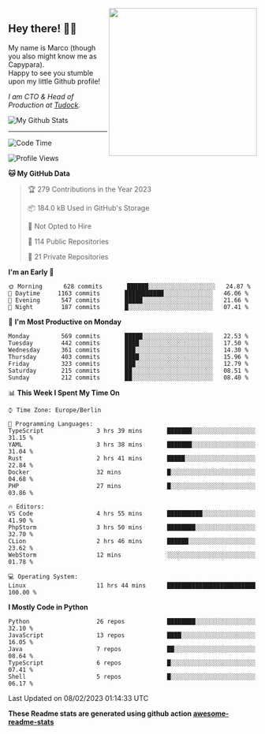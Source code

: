 <img src="https://capypara.de/para_logo.png?a=13" align="right" width="300">

## Hey there! 👋🙃
My name is Marco (though you also might know me as Capypara).  
Happy to see you stumble upon my little Github profile!

*I am CTO & Head of Production at <a href="http://tudock.de">Tudock</a>.*


![My Github Stats](https://github-readme-stats.vercel.app/api?username=theCapypara&show_icons=true&title_color=8ea106&text_color=ffffff&icon_color=8ea106&bg_color=2F343F&hide_border=1)

---
<!--START_SECTION:waka-->
![Code Time](http://img.shields.io/badge/Code%20Time-2%2C107%20hrs%2034%20mins-blue)

![Profile Views](http://img.shields.io/badge/Profile%20Views-4-blue)

**🐱 My GitHub Data** 

> 🏆 279 Contributions in the Year 2023
 > 
> 📦 184.0 kB Used in GitHub's Storage 
 > 
> 🚫 Not Opted to Hire
 > 
> 📜 114 Public Repositories 
 > 
> 🔑 21 Private Repositories  
 > 
**I'm an Early 🐤** 

```text
🌞 Morning      628 commits       ██████░░░░░░░░░░░░░░░░░░░   24.87 % 
🌆 Daytime     1163 commits       ███████████░░░░░░░░░░░░░░   46.06 % 
🌃 Evening      547 commits       █████░░░░░░░░░░░░░░░░░░░░   21.66 % 
🌙 Night        187 commits       █░░░░░░░░░░░░░░░░░░░░░░░░   07.41 % 

```
📅 **I'm Most Productive on Monday** 

```text
Monday         569 commits       █████░░░░░░░░░░░░░░░░░░░░   22.53 % 
Tuesday        442 commits       ████░░░░░░░░░░░░░░░░░░░░░   17.50 % 
Wednesday      361 commits       ███░░░░░░░░░░░░░░░░░░░░░░   14.30 % 
Thursday       403 commits       ████░░░░░░░░░░░░░░░░░░░░░   15.96 % 
Friday         323 commits       ███░░░░░░░░░░░░░░░░░░░░░░   12.79 % 
Saturday       215 commits       ██░░░░░░░░░░░░░░░░░░░░░░░   08.51 % 
Sunday         212 commits       ██░░░░░░░░░░░░░░░░░░░░░░░   08.40 % 

```


📊 **This Week I Spent My Time On** 

```text
⌚︎ Time Zone: Europe/Berlin

💬 Programming Languages: 
TypeScript               3 hrs 39 mins       ███████░░░░░░░░░░░░░░░░░░   31.15 % 
YAML                     3 hrs 38 mins       ███████░░░░░░░░░░░░░░░░░░   31.04 % 
Rust                     2 hrs 41 mins       █████░░░░░░░░░░░░░░░░░░░░   22.84 % 
Docker                   32 mins             █░░░░░░░░░░░░░░░░░░░░░░░░   04.68 % 
PHP                      27 mins             █░░░░░░░░░░░░░░░░░░░░░░░░   03.86 % 

🔥 Editors: 
VS Code                  4 hrs 55 mins       ██████████░░░░░░░░░░░░░░░   41.90 % 
PhpStorm                 3 hrs 50 mins       ████████░░░░░░░░░░░░░░░░░   32.70 % 
CLion                    2 hrs 46 mins       ██████░░░░░░░░░░░░░░░░░░░   23.62 % 
WebStorm                 12 mins             ░░░░░░░░░░░░░░░░░░░░░░░░░   01.78 % 

💻 Operating System: 
Linux                    11 hrs 44 mins      █████████████████████████   100.00 % 

```

**I Mostly Code in Python** 

```text
Python                   26 repos            ████████░░░░░░░░░░░░░░░░░   32.10 % 
JavaScript               13 repos            ████░░░░░░░░░░░░░░░░░░░░░   16.05 % 
Java                     7 repos             ██░░░░░░░░░░░░░░░░░░░░░░░   08.64 % 
TypeScript               6 repos             █░░░░░░░░░░░░░░░░░░░░░░░░   07.41 % 
Shell                    5 repos             █░░░░░░░░░░░░░░░░░░░░░░░░   06.17 % 

```



 Last Updated on 08/02/2023 01:14:33 UTC
<!--END_SECTION:waka-->

**These Readme stats are generated using github action [awesome-readme-stats](https://github.com/anmol098/waka-readme-stats)**
